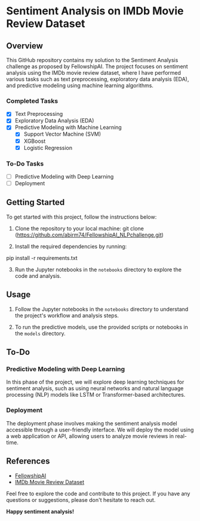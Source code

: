 # Sentiment Analysis on IMDb Movie Review Dataset

## Overview

This GitHub repository contains my solution to the Sentiment Analysis challenge as proposed by FellowshipAI. The project focuses on sentiment analysis using the IMDb movie review dataset, where I have performed various tasks such as text preprocessing, exploratory data analysis (EDA), and predictive modeling using machine learning algorithms.

### Completed Tasks

- [x] Text Preprocessing
- [x] Exploratory Data Analysis (EDA)
- [x] Predictive Modeling with Machine Learning
  - [x] Support Vector Machine (SVM)
  - [x] XGBoost
  - [x] Logistic Regression

### To-Do Tasks

- [ ] Predictive Modeling with Deep Learning
- [ ] Deployment

## Getting Started

To get started with this project, follow the instructions below:

1. Clone the repository to your local machine:
git clone (https://github.com/abirm74/FellowshipAI_NLPchallenge.git)
  
2. Install the required dependencies by running:

pip install -r requirements.txt

3. Run the Jupyter notebooks in the `notebooks` directory to explore the code and analysis.

## Usage

1. Follow the Jupyter notebooks in the `notebooks` directory to understand the project's workflow and analysis steps.

2. To run the predictive models, use the provided scripts or notebooks in the `models` directory.

## To-Do

### Predictive Modeling with Deep Learning

In this phase of the project, we will explore deep learning techniques for sentiment analysis, such as using neural networks and natural language processing (NLP) models like LSTM or Transformer-based architectures.

### Deployment

The deployment phase involves making the sentiment analysis model accessible through a user-friendly interface. We will deploy the model using a web application or API, allowing users to analyze movie reviews in real-time.

## References

- [FellowshipAI](https://www.fellowship.ai/)
- [IMDb Movie Review Dataset](https://www.kaggle.com/datasets/lakshmi25npathi/imdb-dataset-of-50k-movie-reviews)

Feel free to explore the code and contribute to this project. If you have any questions or suggestions, please don't hesitate to reach out.

**Happy sentiment analysis!**
